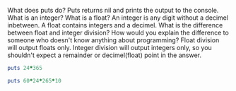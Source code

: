 What does puts do?
Puts returns nil and prints the output to the console.
What is an integer? What is a float?
An integer is any digit without a decimel inbetween. A float contains integers and a decimel.
What is the difference between float and integer division? How would you explain the difference to someone who doesn't know anything about programming?
Float division will output floats only. Integer division will output integers only, so you shouldn't expect a remainder or decimel(float) point in the answer.

```ruby
puts 24*365

puts 60*24*265*10
```

